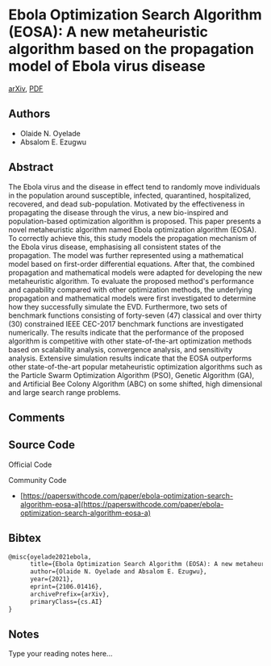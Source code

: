 
# Ebola Optimization Search Algorithm (EOSA): A new metaheuristic algorithm based on the propagation model of Ebola virus disease

[arXiv](https://arxiv.org/abs/2106.01416), [PDF](https://arxiv.org/pdf/2106.01416.pdf)

## Authors

- Olaide N. Oyelade
- Absalom E. Ezugwu

## Abstract

The Ebola virus and the disease in effect tend to randomly move individuals in the population around susceptible, infected, quarantined, hospitalized, recovered, and dead sub-population. Motivated by the effectiveness in propagating the disease through the virus, a new bio-inspired and population-based optimization algorithm is proposed. This paper presents a novel metaheuristic algorithm named Ebola optimization algorithm (EOSA). To correctly achieve this, this study models the propagation mechanism of the Ebola virus disease, emphasising all consistent states of the propagation. The model was further represented using a mathematical model based on first-order differential equations. After that, the combined propagation and mathematical models were adapted for developing the new metaheuristic algorithm. To evaluate the proposed method's performance and capability compared with other optimization methods, the underlying propagation and mathematical models were first investigated to determine how they successfully simulate the EVD. Furthermore, two sets of benchmark functions consisting of forty-seven (47) classical and over thirty (30) constrained IEEE CEC-2017 benchmark functions are investigated numerically. The results indicate that the performance of the proposed algorithm is competitive with other state-of-the-art optimization methods based on scalability analysis, convergence analysis, and sensitivity analysis. Extensive simulation results indicate that the EOSA outperforms other state-of-the-art popular metaheuristic optimization algorithms such as the Particle Swarm Optimization Algorithm (PSO), Genetic Algorithm (GA), and Artificial Bee Colony Algorithm (ABC) on some shifted, high dimensional and large search range problems.

## Comments



## Source Code

Official Code



Community Code

- [https://paperswithcode.com/paper/ebola-optimization-search-algorithm-eosa-a](https://paperswithcode.com/paper/ebola-optimization-search-algorithm-eosa-a)

## Bibtex

```tex
@misc{oyelade2021ebola,
      title={Ebola Optimization Search Algorithm (EOSA): A new metaheuristic algorithm based on the propagation model of Ebola virus disease}, 
      author={Olaide N. Oyelade and Absalom E. Ezugwu},
      year={2021},
      eprint={2106.01416},
      archivePrefix={arXiv},
      primaryClass={cs.AI}
}
```

## Notes

Type your reading notes here...

